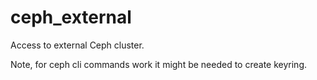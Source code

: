 ceph_external
============

Access to external Ceph cluster.

Note, for ceph cli commands work it might be needed to create keyring.
